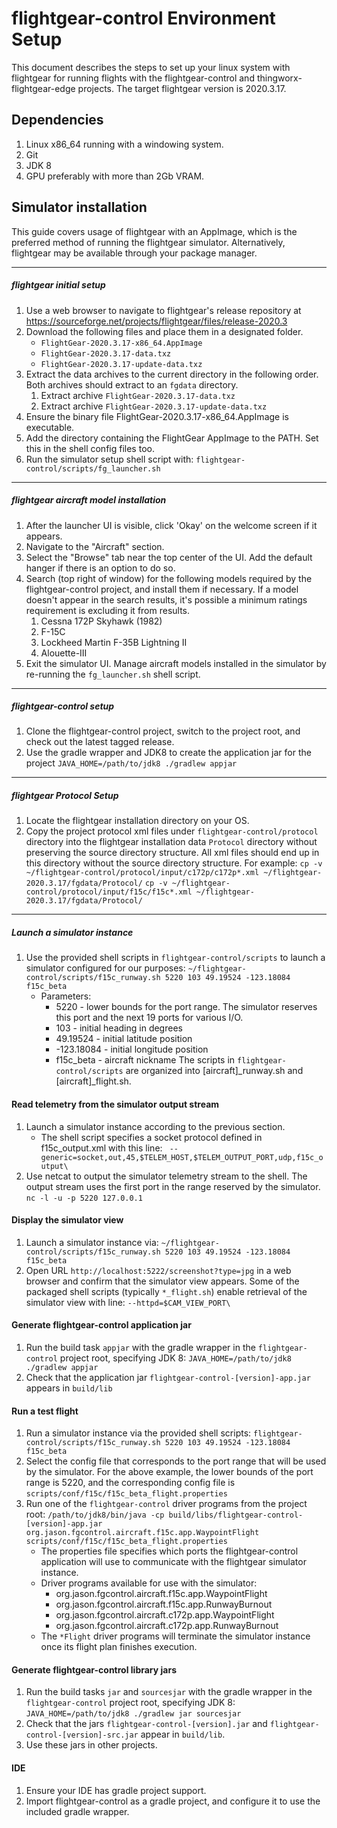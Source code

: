# flightgear-control Environment Setup 
This document describes the steps to set up your linux system with flightgear for running flights with the flightgear-control and thingworx-flightgear-edge projects. The target flightgear version is 2020.3.17.

## Dependencies ##
1. Linux x86_64 running with a windowing system.
1. Git
1. JDK 8
1. GPU preferably with more than 2Gb VRAM.

## Simulator installation ##
This guide covers usage of flightgear with an AppImage, which is the preferred method of running the flightgear simulator. Alternatively, flightgear may be available through your package manager.

----

##### flightgear initial setup #####

1. Use a web browser to navigate to flightgear's release repository at https://sourceforge.net/projects/flightgear/files/release-2020.3
1. Download the following files and place them in a designated folder.
    * `FlightGear-2020.3.17-x86_64.AppImage`
    * `FlightGear-2020.3.17-data.txz`
    * `FlightGear-2020.3.17-update-data.txz`
1. Extract the data archives to the current directory in the following order. Both archives should extract to an `fgdata` directory.
    1. Extract archive `FlightGear-2020.3.17-data.txz`
    1. Extract archive `FlightGear-2020.3.17-update-data.txz`
1. Ensure the binary file FlightGear-2020.3.17-x86_64.AppImage is executable.
1. Add the directory containing the FlightGear AppImage to the PATH. Set this in the shell config files too.
1. Run the simulator setup shell script with:
    `flightgear-control/scripts/fg_launcher.sh`
    
----
##### flightgear aircraft model installation #####
1. After the launcher UI is visible, click 'Okay' on the welcome screen if it appears. 
1. Navigate to the "Aircraft" section. 
1. Select the "Browse" tab near the top center of the UI. Add the default hanger if there is an option to do so.
1. Search (top right of window) for the following models required by the flightgear-control project, and install them if necessary. If a model doesn't appear in the search results, it's possible a minimum ratings requirement is excluding it from results.
    1. Cessna 172P Skyhawk (1982)
    1. F-15C
    1. Lockheed Martin F-35B Lightning II
    1. Alouette-III
1. Exit the simulator UI. Manage aircraft models installed in the simulator by re-running the `fg_launcher.sh` shell script.

----
##### flightgear-control setup #####
1. Clone the flightgear-control project, switch to the project root, and check out the latest tagged release.
1. Use the gradle wrapper and JDK8 to create the application jar for the project
    `JAVA_HOME=/path/to/jdk8 ./gradlew appjar`

----

##### flightgear Protocol Setup #####

1. Locate the flightgear installation directory on your OS. 
1. Copy the project protocol xml files under `flightgear-control/protocol` directory into the flightgear installation data `Protocol` directory without preserving the source directory structure. All xml files should end up in this directory without the source directory structure. For example:
    `cp -v ~/flightgear-control/protocol/input/c172p/c172p*.xml ~/flightgear-2020.3.17/fgdata/Protocol/`
    `cp -v ~/flightgear-control/protocol/input/f15c/f15c*.xml ~/flightgear-2020.3.17/fgdata/Protocol/`

----

##### Launch a simulator instance #####

1. Use the provided shell scripts in `flightgear-control/scripts` to launch a simulator configured for our purposes:
        `~/flightgear-control/scripts/f15c_runway.sh 5220 103 49.19524 -123.18084 f15c_beta`
    * Parameters:
        * 5220 - lower bounds for the port range. The simulator reserves this port and the next 19 ports for various I/O.
        * 103 - initial heading in degrees
        * 49.19524 - initial latitude position
        * -123.18084 - initial longitude position
        * f15c_beta - aircraft nickname
The scripts in `flightgear-control/scripts` are organized into [aircraft]_runway.sh and [aircraft]_flight.sh. 
    
#### Read telemetry from the simulator output stream ####

1. Launch a simulator instance according to the previous section.
    * The shell script specifies a socket protocol defined in f15c_output.xml with this line:
        ` --generic=socket,out,45,$TELEM_HOST,$TELEM_OUTPUT_PORT,udp,f15c_output\`
1. Use netcat to output the simulator telemetry stream to the shell. The output stream uses the first port in the range reserved by the simulator.
    `nc -l -u -p 5220 127.0.0.1`

#### Display the simulator view ####

1. Launch a simulator instance via:
    `~/flightgear-control/scripts/f15c_runway.sh 5220 103 49.19524 -123.18084 f15c_beta`
1. Open URL `http://localhost:5222/screenshot?type=jpg` in a web browser and confirm that the simulator view appears. Some of the packaged shell scripts (typically `*_flight.sh`) enable retrieval of the simulator view with line: `--httpd=$CAM_VIEW_PORT\`

#### Generate flightgear-control application jar ####

1. Run the build task `appjar` with the gradle wrapper in the `flightgear-control` project root, specifying JDK 8:
    `JAVA_HOME=/path/to/jdk8 ./gradlew appjar`
1. Check that the application jar `flightgear-control-[version]-app.jar` appears in `build/lib`

#### Run a test flight ####

1. Run a simulator instance via the provided shell scripts:
    `flightgear-control/scripts/f15c_runway.sh 5220 103 49.19524 -123.18084 f15c_beta`
1. Select the config file that corresponds to the port range that will be used by the simulator. For the above example, the lower bounds of the port range is 5220, and the corresponding config file is `scripts/conf/f15c/f15c_beta_flight.properties`
1. Run one of the `flightgear-control` driver programs from the project root:
    `/path/to/jdk8/bin/java -cp build/libs/flightgear-control-[version]-app.jar org.jason.fgcontrol.aircraft.f15c.app.WaypointFlight scripts/conf/f15c/f15c_beta_flight.properties`
    * The properties file specifies which ports the flightgear-control application will use to communicate with the flightgear simulator instance. 
    * Driver programs available for use with the simulator:
        * org.jason.fgcontrol.aircraft.f15c.app.WaypointFlight
        * org.jason.fgcontrol.aircraft.f15c.app.RunwayBurnout
        * org.jason.fgcontrol.aircraft.c172p.app.WaypointFlight
        * org.jason.fgcontrol.aircraft.c172p.app.RunwayBurnout
    * The `*Flight` driver programs will terminate the simulator instance once its flight plan finishes execution.
    
#### Generate flightgear-control library jars ####

1. Run the build tasks `jar` and `sourcesjar` with the gradle wrapper in the `flightgear-control` project root, specifying JDK 8:
    `JAVA_HOME=/path/to/jdk8 ./gradlew jar sourcesjar`
1. Check that the jars `flightgear-control-[version].jar` and `flightgear-control-[version]-src.jar` appear in `build/lib`.
1. Use these jars in other projects.
    
#### IDE ####

1. Ensure your IDE has gradle project support.
1. Import flightgear-control as a gradle project, and configure it to use the included gradle wrapper.

